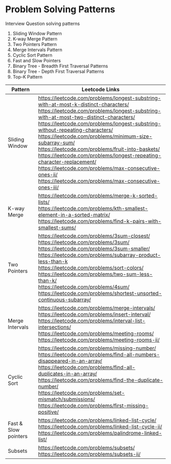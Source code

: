 # Problem Solving Patterns
Interview Question solving patterns

1. Sliding Window Pattern 
2. K-way Merge Pattern
3. Two Pointers Pattern
4. Merge Intervals Pattern
5. Cyclic Sort Pattern
6. Fast and Slow Pointers
7. Binary Tree - Breadth First Traversal Patterns
8. Binary Tree - Depth First Traversal Patterns
9. Top-K Pattern

| Pattern  | Leetcode Links |
| ------ | ------ |
| Sliding Window | https://leetcode.com/problems/longest-substring-with-at-most-k-distinct-characters/ <br> https://leetcode.com/problems/longest-substring-with-at-most-two-distinct-characters/ <br> https://leetcode.com/problems/longest-substring-without-repeating-characters/ <br> https://leetcode.com/problems/minimum-size-subarray-sum/ <br> https://leetcode.com/problems/fruit-into-baskets/ <br> https://leetcode.com/problems/longest-repeating-character-replacement/ <br> https://leetcode.com/problems/max-consecutive-ones-ii/ <br> https://leetcode.com/problems/max-consecutive-ones-iii/|
| K-way Merge | https://leetcode.com/problems/merge-k-sorted-lists/ <br> https://leetcode.com/problems/kth-smallest-element-in-a-sorted-matrix/ <br> https://leetcode.com/problems/find-k-pairs-with-smallest-sums/|
| Two Pointers |https://leetcode.com/problems/3sum-closest/ <br> https://leetcode.com/problems/3sum/ <br> https://leetcode.com/problems/3sum-smaller/ <br> https://leetcode.com/problems/subarray-product-less-than-k <br> https://leetcode.com/problems/sort-colors/ <br> https://leetcode.com/problems/two-sum-less-than-k/ <br> https://leetcode.com/problems/4sum/ <br> https://leetcode.com/problems/shortest-unsorted-continuous-subarray/|
| Merge Intervals | https://leetcode.com/problems/merge-intervals/ <br> https://leetcode.com/problems/insert-interval/ <br> https://leetcode.com/problems/interval-list-intersections/ <br> https://leetcode.com/problems/meeting-rooms/ <br> https://leetcode.com/problems/meeting-rooms-ii/|
| Cyclic Sort | https://leetcode.com/problems/missing-number/ <br> https://leetcode.com/problems/find-all-numbers-disappeared-in-an-array/ <br> https://leetcode.com/problems/find-all-duplicates-in-an-array/ <br> https://leetcode.com/problems/find-the-duplicate-number/ <br> https://leetcode.com/problems/set-mismatch/submissions/ <br> https://leetcode.com/problems/first-missing-positive/|
| Fast & Slow pointers |https://leetcode.com/problems/linked-list-cycle/ <br> https://leetcode.com/problems/linked-list-cycle-ii/ <br> https://leetcode.com/problems/palindrome-linked-list/|
| Subsets |https://leetcode.com/problems/subsets/ <br> https://leetcode.com/problems/subsets-ii/|

